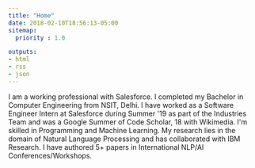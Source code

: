 ```yaml
---
title: "Home"
date: 2018-02-10T18:56:13-05:00
sitemap:
  priority : 1.0

outputs:
- html
- rss
- json
---
```

I am a working professional with Salesforce. I completed my Bachelor in Computer Engineering from NSIT, Delhi. I have worked as a Software Engineer Intern at Salesforce during Summer '19 as part of the Industries Team and was a Google Summer of Code Scholar, 18 with Wikimedia. I'm skilled in Programming and Machine Learning. My research lies in the domain of Natural Language Processing and has collaborated with IBM Research. I have authored 5+ papers in International NLP/AI Conferences/Workshops.
